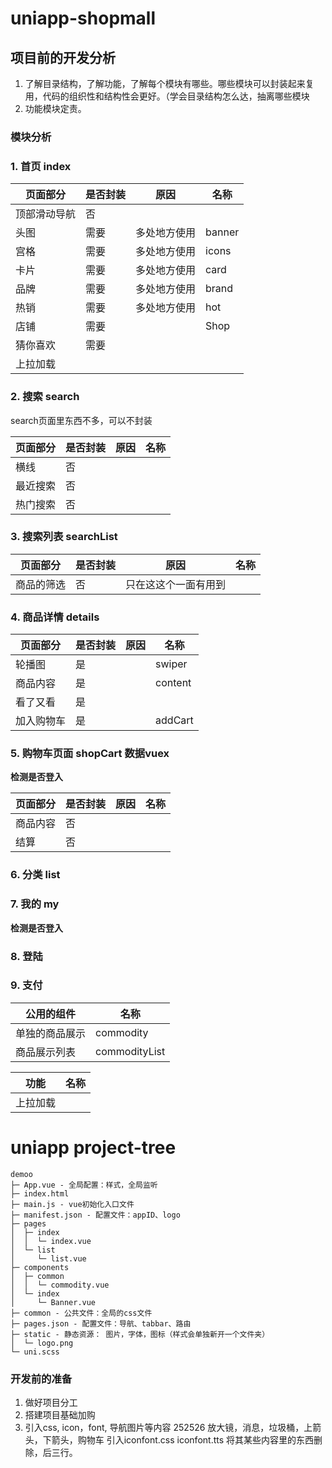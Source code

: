 # uniapp-shopmall

## 项目前的开发分析
1. 了解目录结构，了解功能，了解每个模块有哪些。哪些模块可以封装起来复用，代码的组织性和结构性会更好。（学会目录结构怎么达，抽离哪些模块
2. 功能模块定责。

### 模块分析
### 1. 首页 index

| 页面部分     | 是否封装 | 原因         | 名称   |
| ------------ | -------- | ------------ | ------ |
| 顶部滑动导航 | 否       |              |        |
| 头图         | 需要     | 多处地方使用 | banner |
| 宫格         | 需要     | 多处地方使用 | icons  |
| 卡片         | 需要     | 多处地方使用 | card   |
| 品牌         | 需要     | 多处地方使用 | brand  |
| 热销         | 需要     | 多处地方使用 | hot    |
| 店铺         | 需要     |              | Shop   |
| 猜你喜欢     | 需要     |              |        |
| 上拉加载     |          |              |        |

### 2. 搜索 search

search页面里东西不多，可以不封装

| 页面部分 | 是否封装 | 原因 | 名称 |
| -------- | -------- | ---- | ---- |
| 横线     | 否       |      |      |
| 最近搜索 | 否       |      |      |
| 热门搜索 | 否       |      |      |

### 3. 搜索列表 searchList

| 页面部分   | 是否封装 | 原因                 | 名称 |
| ---------- | -------- | -------------------- | ---- |
| 商品的筛选 | 否       | 只在这这个一面有用到 |      |

### 4. 商品详情  details

| 页面部分   | 是否封装 | 原因 | 名称    |
| ---------- | -------- | ---- | ------- |
| 轮播图     | 是       |      | swiper  |
| 商品内容   | 是       |      | content |
| 看了又看   | 是       |      |         |
| 加入购物车 | 是       |      | addCart |

### 5. 购物车页面 shopCart 数据vuex

**检测是否登入**

| 页面部分 | 是否封装 | 原因 | 名称 |
| -------- | -------- | ---- | ---- |
| 商品内容 | 否       |      |      |
| 结算     | 否       |      |      |

### 6. 分类 list

### 7. 我的 my

**检测是否登入**

### 8. 登陆

### 9. 支付

| 公用的组件     | 名称          |
| -------------- | ------------- |
| 单独的商品展示 | commodity     |
| 商品展示列表   | commodityList |


| 功能    | 名称          |
| -------------- | ------------- |
| 上拉加载 |      |

# uniapp project-tree
```
demoo
├─ App.vue - 全局配置：样式，全局监听
├─ index.html
├─ main.js - vue初始化入口文件
├─ manifest.json - 配置文件：appID、logo
├─ pages
│  ├─ index
│  │  └─ index.vue
│  └─ list
│     └─ list.vue
├─ components
│  ├─ common
│  │  └─ commodity.vue
│  └─ index
│     └─ Banner.vue
├─ common - 公共文件：全局的css文件
├─ pages.json - 配置文件：导航、tabbar、路由
├─ static - 静态资源： 图片，字体，图标（样式会单独新开一个文件夹）
│  └─ logo.png
└─ uni.scss
```
### 开发前的准备
1. 做好项目分工
2. 搭建项目基础加购
3. 引入css, icon，font, 导航图片等内容
252526 
放大镜，消息，垃圾桶，上箭头，下箭头，购物车
引入iconfont.css iconfont.tts
将其某些内容里的东西删除，后三行。